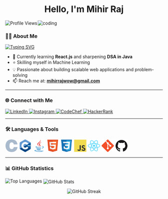 <h1 align="center">Hello, I'm Mihir Raj</h1>

<a href="https://imgpx.com/qNA6lMeGQpdb"><img align="right" alt="coding" width="400" src="https://imgpx.com/PONz26kDdT5J.png" alt="Image IMGpx" /></a>

<p align="left">
  <img src="https://komarev.com/ghpvc/?username=mihirrajwow&label=Profile%20views&color=0e75b6&style=flat" alt="Profile Views" />
</p>

### 👨‍💻 About Me
<div align="left">
  <a href="https://git.io/typing-svg">
    <img src="https://readme-typing-svg.herokuapp.com?font=Fira+Code&pause=1000&color=1DA1F2&width=435&lines=Full+Stack+Developer;Team+Lead;" alt="Typing SVG" width="40%" />
  </a>
</div>

- 🌱 Currently learning **React.js** and sharpening **DSA in Java**
- ⭐ Skilling myself in Machine Learning
- 💡 Passionate about building scalable web applications and problem-solving  
- 📫 Reach me at: **mihirrajwow@gmail.com**

---

### 🌐 Connect with Me
<p align="left">
  <a href="https://www.linkedin.com/in/raj-mihir" target="_blank">
    <img src="https://raw.githubusercontent.com/rahuldkjain/github-profile-readme-generator/master/src/images/icons/Social/linked-in-alt.svg" alt="LinkedIn" height="30" width="40" />
  </a>
  <a href="https://www.instagram.com/_mihir.h/" target="_blank">
    <img src="https://raw.githubusercontent.com/rahuldkjain/github-profile-readme-generator/master/src/images/icons/Social/instagram.svg" alt="Instagram" height="30" width="40" />
  </a>
  <a href="https://www.codechef.com/users/mihirrajwow" target="_blank">
    <img src="https://img.icons8.com/color/512/codechef.png" alt="CodeChef" height="30" width="40" />
  </a>
  <a href="https://www.hackerrank.com/profile/mihirrajwow" target="_blank">
    <img src="https://cdn.worldvectorlogo.com/logos/hackerrank.svg" alt="HackerRank" height="30" width="40" />
  </a>
</p>

---

### 🛠️ Languages & Tools
<p align="left">
  <a href="https://www.cprogramming.com/" target="_blank"><img src="https://raw.githubusercontent.com/devicons/devicon/master/icons/c/c-original.svg" alt="C" width="40" height="40"/></a>
  <a href="https://www.w3schools.com/cpp/" target="_blank"><img src="https://raw.githubusercontent.com/devicons/devicon/master/icons/cplusplus/cplusplus-original.svg" alt="C++" width="40" height="40"/></a>
  <a href="https://www.w3schools.com/java/" target="_blank"><img src="https://raw.githubusercontent.com/devicons/devicon/master/icons/java/java-original.svg" alt="Java" width="40" height="40"/></a>
  <a href="https://developer.mozilla.org/en-US/docs/Web/HTML" target="_blank"><img src="https://raw.githubusercontent.com/devicons/devicon/master/icons/html5/html5-original.svg" alt="HTML5" width="40" height="40"/></a>
  <a href="https://developer.mozilla.org/en-US/docs/Web/CSS" target="_blank"><img src="https://raw.githubusercontent.com/devicons/devicon/master/icons/css3/css3-original.svg" alt="CSS3" width="40" height="40"/></a>
  <a href="https://developer.mozilla.org/en-US/docs/Web/JavaScript" target="_blank"><img src="https://raw.githubusercontent.com/devicons/devicon/master/icons/javascript/javascript-original.svg" alt="JavaScript" width="40" height="40"/></a>
  <a href="https://reactjs.org/" target="_blank"><img src="https://raw.githubusercontent.com/devicons/devicon/master/icons/react/react-original.svg" alt="React" width="40" height="40"/></a>
  <a href="https://git-scm.com/" target="_blank"><img src="https://raw.githubusercontent.com/devicons/devicon/master/icons/git/git-original.svg" alt="Git" width="40" height="40"/></a>
  <a href="https://github.com/" target="_blank"><img src="https://raw.githubusercontent.com/devicons/devicon/master/icons/github/github-original.svg" alt="GitHub" width="40" height="40"/></a>
</p>

---

### 📊 GitHub Statistics
<p><img align="left" src="https://github-readme-stats.vercel.app/api/top-langs?username=mihirrajwow&show_icons=true&locale=en&layout=compact&theme=radical" alt="Top Languages" /></p>

<p>&nbsp;<img align="center" src="https://github-readme-stats.vercel.app/api?username=mihirrajwow&show_icons=true&locale=en&theme=radical" alt="GitHub Stats" /></p>

<div align="center"><img src="https://github-readme-streak-stats.herokuapp.com/?user=mihirrajwow" alt="GitHub Streak" /></div>
